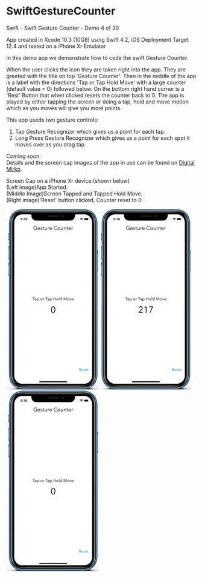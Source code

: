 # SwiftGestureCounter
Swift - Swift Gesture Counter - Demo 4 of 30

App created in Xcode 10.3 (10G8) using Swift 4.2, iOS Deployment Target 12.4 and tested on a iPhone Xr Emulator

In this demo app we demonstrate how to code the swift Gesture Counter.

When the user clicks the icon they are taken right into the app. They are greeted with the title on top 'Gesture Counter'. Then
in the middle of the app is a label with the directions 'Tap or Tap Hold Move' with a large counter (default value = 0) 
followed below. On the bottom right hand corner is a 'Rest' Button that when clicked resets the counter back to 0. The app is 
played by either tapping the screen or doing a tap, hold and move motion which as you moves will give you more points.

This app useds two gesture controls:
1. Tap Gesture Recognizer which gives us a point for each tap.
2. Long Press Gesture Recognizer which gives us a point for each spot it moves over as you drag tap.

Coming soon:<br>
Details and the screen cap images of the app in use can be found on <a href="http://digitalmirko.com/iOSApps.html">Digital Mirko</a>.

Screen Cap on a iPhone Xr device:(shown below)</br>
(Left image)App Started.<br>
(Middle Image)Screen Tapped and Tapped Hold Move.<br>
(Right image)'Reset' button clicked, Counter reset to 0.<br>
  <p>
  <img align="left" src="https://github.com/digitalMirko/SwiftGestureCounter/blob/master/github-SwiftGestureCounterDemo01.jpg?raw=true" width="246"/>
  <img align="left" src="https://github.com/digitalMirko/SwiftGestureCounter/blob/master/github-SwiftGestureCounterDemo02.jpg?raw=true" width="246"/>
  <img align="left" src="https://github.com/digitalMirko/SwiftGestureCounter/blob/master/github-SwiftGestureCounterDemo03.jpg?raw=true" width="246"/>  
  </p>

